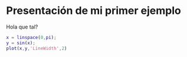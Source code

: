 # Presentación de mi primer ejemplo

Hola que tal?

  ```matlab
  x = linspace(0,pi);
  y = sin(x);
  plot(x,y,'LineWidth',2)
  ````
